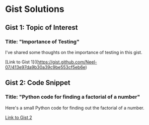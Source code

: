 # Gist Solutions

## Gist 1: Topic of Interest

### Title: "Importance of Testing"

I've shared some thoughts on the importance of testing in this gist.

[Link to Gist 1]((https://gist.github.com/Neel-07/413e97da9b30a39c9be553cf5eb6e)
## Gist 2: Code Snippet

### Title: "Python code for finding a factorial of a number"

Here's a small Python code for finding out the factorial of a number.

[Link to Gist 2](https://gist.github.com/Neel-07/56d0a41dc577529f4b10df32c8210e11)
